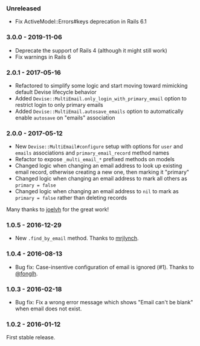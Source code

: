 ### Unreleased
* Fix ActiveModel::Errors#keys deprecation in Rails 6.1

### 3.0.0 - 2019-11-06
* Deprecate the support of Rails 4 (although it might still work)
* Fix warnings in Rails 6

### 2.0.1 - 2017-05-16

* Refactored to simplify some logic and start moving toward mimicking default Devise lifecycle behavior
* Added `Devise::MultiEmail.only_login_with_primary_email` option to restrict login to only primary emails
* Added `Devise::MultiEmail.autosave_emails` option to automatically enable `autosave` on "emails" association

### 2.0.0 - 2017-05-12

* New `Devise::MultiEmail#configure` setup with options for `user` and `emails` associations and `primary_email_record` method names
* Refactor to expose `_multi_email_*` prefixed methods on models
* Changed logic when changing an email address to look up existing email record, otherwise creating a new one, then marking it "primary"
* Changed logic when changing an email address to mark all others as `primary = false`
* Changed logic when changing an email address to `nil` to mark as `primary = false` rather than deleting records

Many thanks to [joelvh](https://github.com/joelvh) for the great work!

### 1.0.5 - 2016-12-29

* New `.find_by_email` method. Thanks to [mrjlynch](https://github.com/mrjlynch).

### 1.0.4 - 2016-08-13

* Bug fix: Case-insentive configuration of email is ignored (#1). Thanks to [@fonglh](https://github.com/fonglh).

### 1.0.3 - 2016-02-18

* Bug fix: Fix a wrong error message which shows "Email can't be blank" when email does not exist.

### 1.0.2 - 2016-01-12

First stable release.
